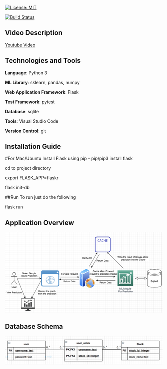 [![License: MIT](https://img.shields.io/badge/License-MIT-yellow.svg)](https://opensource.org/licenses/MIT)

[![Build Status](https://travis-ci.com/ianyehwork/CSC510_Project1.svg?branch=master)](https://travis-ci.com/ianyehwork/CSC510_Project1)

## Video Description
[Youtube Video](https://youtu.be/MqVWzoUAND4)

## Technologies and Tools
<b>Language</b>: Python 3

<b>ML Library</b>: sklearn, pandas, numpy

<b>Web Application Framework</b>: Flask

<b>Test Framework</b>: pytest

<b>Database</b>: sqlite

<b>Tools</b>: Visual Studio Code

<b>Version Control</b>: git

## Installation Guide
#For Mac/Ubuntu
Install Flask using pip - pip/pip3 install flask

cd to project directory

export FLASK_APP=flaskr

flask init-db

##Run
To run just do the following

flask run

## Application Overview
<img src="/doc/ApplicationStructure.png" />

## Database Schema
<img src="/doc/Schema.png" />
